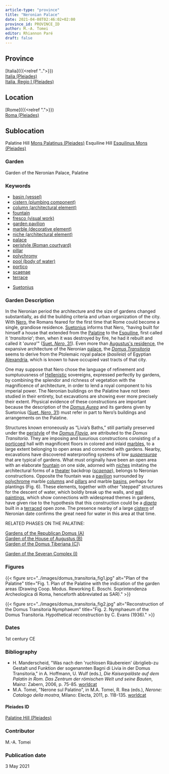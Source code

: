 ```yaml
---
article-type: "province"
title: "Neronian Palace"
date: 2021-04-08T02:46:02+02:00
province_id: PROVINCE_ID
author: M.-A. Tomei
editor: Rhiannon Paré
draft: false
---
```


## Province

[Italia]({{<relref "..">}})\
[Italia (Pleiades)](https://pleiades.stoa.org/places/1052)\
[Italia, Regio I (Pleiades)](https://pleiades.stoa.org/places/441075550)
<!-- -->
## Location

[Rome]({{<relref ".">}}) \
[Roma (Pleiades)](https://pleiades.stoa.org/places/423025)
<!-- -->
## Sublocation

Palatine Hill [Mons Palatinus (Pleiades)](https://pleiades.stoa.org/places/971691208)
Esquiline Hill [Esquilinus Mons (Pleiades)](https://pleiades.stoa.org/places/679976755)
<!-- -->
<!-- -->
<!-- -->
### Garden

Garden of the Neronian Palace, Palatine
<!-- -->
### Keywords
<!-- -->
- [basin (vessel)](http://vocab.getty.edu/page/aat/300045614)
- [cistern (plumbing component)](http://vocab.getty.edu/page/aat/300052558)
- [column (architectural element)](http://vocab.getty.edu/page/aat/300001571)
- [fountain](http://vocab.getty.edu/page/aat/300006179)
- [fresco (visual work)](http://vocab.getty.edu/page/aat/300177433)
- [garden pavilion](http://vocab.getty.edu/page/aat/300006819)
- [marble (decorative element)](http://vocab.getty.edu/page/aat/300011443)
- [niche (architectural element)](http://vocab.getty.edu/page/aat/300002704)
- [palace](http://vocab.getty.edu/page/aat/300005734)
- [peristyle (Roman courtyard)](http://vocab.getty.edu/page/aat/300080971)
- [pillar](http://vocab.getty.edu/page/aat/300264605)
- [polychromy](http://vocab.getty.edu/page/aat/300247962)
- [pool (body of water)](http://vocab.getty.edu/page/aat/300008692)
- [portico](http://vocab.getty.edu/page/aat/300004145)
- [scaenae](http://vocab.getty.edu/page/aat/300004681)
- [terrace](http://vocab.getty.edu/page/aat/300004182)
<!-- -->
- [Suetonius](http://catalog.perseus.org/cite-collections/authors/urn:cite:perseus:author.1340)
<!-- -->
<!-- -->
### Garden Description
<!-- -->
In the Neronian period the architecture and the size of gardens changed substantially, as did the building criteria and urban organization of the city. With [Nero](https://en.wikipedia.org/wiki/Nero), the Romans feared for the first time that Rome could become a single, grandiose residence. [Suetonius](https://en.wikipedia.org/wiki/Suetonius) informs that Nero, “having built for himself a house that extended from the [Palatine](https://en.wikipedia.org/wiki/Palatine_Hill) to the [Esquiline](https://en.wikipedia.org/wiki/Esquiline_Hill), first called it '*transitoria*'; then, when it was destroyed by fire, he had it rebuilt and called it '*aurea*'" ([Suet. *Nero*, 31](http://data.perseus.org/citations/urn:cts:latinLit:phi1348.abo016.perseus-lat1:31)). Even more than [Augustus's residence](https://en.wikipedia.org/wiki/House_of_Augustus), the expansive architecture of the Neronian [palace](http://vocab.getty.edu/page/aat/300005734), the [*Domus Transitoria*](https://en.wikipedia.org/wiki/Domus_Transitoria) seems to derive from the Ptolemaic royal palace (*basileia*) of Egyptian [Alexandria](https://pleiades.stoa.org/places/727070), which is known to have occupied vast tracts of that city.

One may suppose that Nero chose the language of refinement and sumptuousness of [Hellenistic](https://en.wikipedia.org/wiki/Hellenistic_period) sovereigns, expressed perfectly by gardens, by combining the splendor and richness of vegetation with the magnificence of architecture, in order to lend a royal component to his imperial power. The Neronian buildings on the Palatine have not been studied in their entirety, but excavations are showing ever more precisely their extent.  Physical evidence of these constructions are important because the description of the [*Domus Aurea*](https://en.wikipedia.org/wiki/Domus_Aurea) and its gardens given by Suetonius ([Suet. *Nero*, 31](http://data.perseus.org/citations/urn:cts:latinLit:phi1348.abo016.perseus-lat1:31)) must refer in part to Nero’s buildings and arrangements on the Palatine.

Structures known erroneously as “Livia’s Baths,” still partially preserved under the [peristyle](https://en.wikipedia.org/wiki/Peristyle) of the [*Domus Flavia*](https://en.wikipedia.org/wiki/Flavian_Palace), are attributed to the *Domus Transitoria*. They are imposing and luxurious constructions consisting of a [porticoed](http://vocab.getty.edu/page/aat/300004145) hall with magnificent floors in colored and inlaid [marbles](http://vocab.getty.edu/page/aat/300011443), to a large extent belonging to open areas and connected with gardens. Nearby, excavations have discovered waterproofing systems of low [*suspensurae*](https://en.wikipedia.org/wiki/Suspensura) that are typical of gardens. What must originally have been an open area with an elaborate [fountain](http://vocab.getty.edu/page/aat/300006179) on one side, adorned with [niches](http://vocab.getty.edu/page/aat/300002704) imitating the architectural forms of a [theater](http://vocab.getty.edu/page/aat/300007117) backdrop ([*scaenae*](http://vocab.getty.edu/page/aat/300004681)), belongs to Neronian constructions. Opposite the fountain was a [pavilion](http://vocab.getty.edu/page/aat/300006819) surrounded by [polychrome]( http://vocab.getty.edu/page/aat/300247962) marble [columns](http://vocab.getty.edu/page/aat/300001571) and [pillars](http://vocab.getty.edu/page/aat/300264605) and marble [basins](http://vocab.getty.edu/page/aat/300045614), perhaps for plantings (Fig. 6). These elements, together with other “stepped” structures for the descent of water, which boldly break up the walls, and [wall paintings](http://vocab.getty.edu/page/aat/300177433), which show connections with widespread themes in gardens, have given rise to the hypothesis that this construction could be a [*diaeta*](https://referenceworks.brillonline.com/entries/brill-s-new-pauly/diaeta-e316370?s.num=11) built in a [terraced](http://vocab.getty.edu/page/aat/300004182) open zone. The presence nearby of a large [cistern](http://vocab.getty.edu/page/aat/300052558) of Neronian date confirms the great need for water in this area at that time.
<!-- -->
RELATED PHASES ON THE PALATINE:
<!-- -->
[Gardens of the Republican Domus (A)]({{<relref"/palatine_domus.md">}})\
[Garden of the House of Augustus (B)]({{<relref"/house_of_augustus.md">}})\
[Garden of the Domus Tiberiana (C)]({{<relref"/Domus_tiberiana.md">}})\
<!--[Garden of the Domus Flavia (E)]({{<relref"/Domus_flavia.md">}})\
[Garden of the Domus Augustana (F,G)]({{<relref"/domus_augustana.md">}})\
[Garden of the Palatine Stadium (H)]({{<relref"/palatine_stadium.md">}})\-->
[Garden of the Severan Complex (I)]({{<relref"/severan_complex.md">}})
<!-- -->
<!-- -->
### Figures

{{< figure src="../images/domus_transitoria_fig1.jpg" alt="Plan of the Palatine" title="Fig. 1. Plan of the Palatine with the indication of the garden areas (Drawing Coop. Modus. Reworking E. Boschi. Soprintendenza Archeologica di Roma, henceforth abbreviated as SAR)." >}}
<!-- -->
{{< figure src="../images/domus_transitoria_fig2.jpg" alt="Reconstruction of the Domus Transitoria Nymphaeum" title="Fig. 2. Nymphaeum of the Domus Transitoria. Hypothetical reconstruction by C. Evans (1936)." >}}
<!-- -->
### Dates

1st century CE
<!-- -->
<!--#### Excavation Date

1900-1901: G. Boni\
1990-: M. Tomei and M.G. Filetici under the Sopraintendenza Archeologica di Roma.
<!-- -->
### Bibliography

* H. Manderscheid, "Was nach den 'ruchlosen Räubereien' übriglieb-zu Gestalt und Funktion der sogenannten Bagni di Livia in der Domus Transitoria," in A. Hoffmann, U. Wulf (eds.), *Die Kaiserpaläste auf dem Palatin in Rom. Das Zentrum der römischen Welt und seine Bauten*, Mainz: Zabern, 2006, p. 75-85. [worldcat](http://www.worldcat.org/oclc/769179906)
* M.A. Tomei, "Nerone sul Palatino", in M.A. Tomei, R. Rea (eds.), *Nerone: Catalogo della mostra*, Milano: Electa, 2011, p. 118-135. [worldcat](http://www.worldcat.org/oclc/1051659054)
<!-- -->
#### Pleiades ID

[Palatine Hill (Pleiades)](https://pleiades.stoa.org/places/971691208)
<!-- -->
### Contributor

M.-A. Tomei
<!-- -->
### Publication date

3 May 2021
